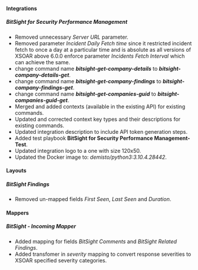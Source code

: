 
#### Integrations
##### BitSight for Security Performance Management
- Removed unnecessary *Server URL* parameter.
- Removed parameter *Incident Daily Fetch time* since it restricted incident fetch to once a day at a particular time and is absolute as all versions of XSOAR above 6.0.0 enforce parameter *Incidents Fetch Interval* which can achieve the same.
- change command name ***bitsight-get-company-details*** to ***bitsight-company-details-get***.
- change command name ***bitsight-get-company-findings*** to ***bitsight-company-findings-get***.
- change command name ***bitsight-get-companies-guid*** to ***bitsight-companies-guid-get***.
- Merged and added contexts (available in the existing API) for existing commands.
- Updated and corrected context key types and their descriptions for existing commands.
- Updated integration description to include API token generation steps.
- Added test playbook **BitSight for Security Performance Management-Test**.
- Updated integration logo to a one with size 120x50. 
- Updated the Docker image to: *demisto/python3:3.10.4.28442*.

#### Layouts
##### BitSight Findings
- Removed un-mapped fields *First Seen*, *Last Seen* and *Duration*.

#### Mappers
##### BitSight - Incoming Mapper
- Added mapping for fields *BitSight Comments* and *BitSight Related Findings*.
- Added transfomer in *severity* mapping to convert response severities to XSOAR specified severity categories.  
